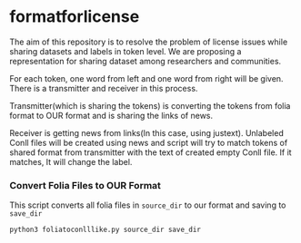 # formatforlicense

The aim of this repository is to resolve the problem of license issues while sharing datasets and labels in token level. We are proposing a representation for sharing dataset among researchers and communities.

For each token, one word from left and one word from right will be given. There is a transmitter and receiver in this process.

Transmitter(which is sharing the tokens) is converting the tokens from folia format to OUR format and is sharing the links of news.

Receiver is getting news from links(In this case, using  justext). Unlabeled Conll files will be created using news and script will try to match tokens of shared format from transmitter with the text of created empty Conll file. If it matches, It will change the label.

### Convert Folia Files to OUR Format

This script converts all folia files in `source_dir` to our format and saving to `save_dir`

`python3 foliatoconlllike.py source_dir save_dir`
